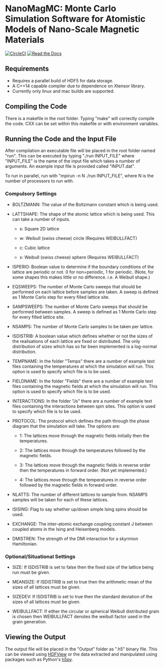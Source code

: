 # NanoMagMC: Monte Carlo Simulation Software for Atomistic Models of Nano-Scale Magnetic Materials

[![CircleCI](https://circleci.com/gh/waterswims/NanoMagMC/tree/master.svg?style=svg)](https://circleci.com/gh/waterswims/NanoMagMC/tree/master)
[![Read the Docs](https://img.shields.io/readthedocs/pip.svg)](http://jmwaters.me/NanoMagMC/)

## Requirements

* Requires a parallel build of HDF5 for data storage.
* A C++14 capable compiler due to dependence on Xtensor library.
* Currently only linux and mac builds are supported.

## Compiling the Code

There is a makefile in the root folder. Typing "make" will correctly compile the code. CXX can be set within this makefile or with environment variables.

## Running the Code and the Input File

After compilation an executable file will be placed in the root folder named "run". This can be executed by typing "./run INPUT_FILE" where "INPUT_FILE" is the name of the input file which takes a number of arguments. An example input file is provided called "INPUT.dat".

To run in parallel, run with "mpirun -n N ./run INPUT_FILE", where N is the number of processors to run with.

### Compulsory Settings

* BOLTZMANN: The value of the Boltzmann constant which is being used.

* LATTSHAPE: The shape of the atomic lattice which is being used. This can take a number of inputs.

    * s: Square 2D lattice

    * w: Weibull (swiss cheese) circle (Requires WEIBULLFACT)

    * c: Cubic lattice

    * x: Weibull (swiss cheese) sphere (Requires WEIBULLFACT)

* ISPERIO: Boolean value to determine if the boundary conditions of the lattice are periodic or not. 0 for non=periodic, 1 for periodic. (Note, for some shapes this makes little or no difference. i.e. A Weibull shape.)

* EQSWEEPS: The number of Monte Carlo sweeps that should be performed on each lattice before samples are taken. A sweep is defined as 1 Monte Carlo step for every filled lattice site.

* SAMPSWEEPS: The number of Monte Carlo sweeps that should be performed between samples. A sweep is defined as 1 Monte Carlo step for every filled lattice site.

* NSAMPS: The number of Monte Carlo samples to be taken per lattice.

* ISDISTRIB: A boolean value which defines whether or not the sizes of the realisations of each lattice are fixed or distributed. The only distribution of sizes which has so far been implemented is a log-normal distribution.

* TEMPNAME: In the folder "Temps" there are a number of example text files containing the temperatures at which the simulation will run. This option is used to specify which file is to be used.

* FIELDNAME: In the folder "Fields" there are a number of example text files containing the magnetic fields at which the simulation will run. This option is used to specify which file is to be used.

* INTERACTIONS: In the folder "Js" there are a number of example text files containing the interactions between spin sites. This option is used to specify which file is to be used.

* PROTOCOL: The protocol which defines the path through the phase diagram that the simulation will take. The options are:

    * 1: The lattices move through the magnetic fields initially then the temperatures.

    * 2: The lattices move through the temperatures followed by the magnetic fields.

    * 3: The lattices move through the magnetic fields in reverse order then the temperatures in forward order. (Not yet implemented.)

    * 4: The lattices move through the temperatures in reverse order followed by the magnetic fields in forward order.

* NLATTS: The number of different lattices to sample from. NSAMPS samples will be taken for each of these lattices.

* ISISING: Flag to say whether up/down simple Ising spins should be used.

* EXCHANGE: The inter-atomic exchange coupling constant J between coupled atoms in the Ising and Heisenberg models.

* DMISTREN: The strength of the DMI interaction for a skyrmion Hamiltonian.

### Optional/Situational Settings

* SIZE: If ISDISTRIB is set to false then the fixed size of the lattice being run must be given.

* MEANSIZE: If ISDISTRIB is set to true then the arithmetic mean of the sizes of all lattices must be given.

* SIZEDEV: If ISDISTRIB is set to true then the standard deviation of the sizes of all lattices must be given.

* WEIBULLFACT: If either the circular or spherical Weibull distributed grain is chosen then WEIBULLFACT denotes the weibull factor used in the grain generation.

## Viewing the Output

The output file will be placed in the "Output" folder as ".h5" binary file. This can be viewed using [HDFView](https://support.hdfgroup.org/products/java/hdfview/) or the data extracted and manipulated using packages such as Python's [h5py](https://www.h5py.org).
